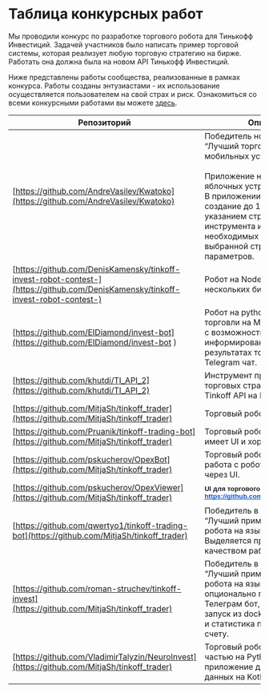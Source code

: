 # Таблица конкурсных работ

Мы проводили конкурс по разработке торгового робота для Тинькофф Инвестиций. Задачей участников было написать пример торговой системы, которая реализует любую торговую стратегию на бирже. Работать она должна была на новом API Тинькофф Инвестиций. 

Ниже представлены работы сообщества, реализованные в рамках конкурса. Работы созданы энтузиастами - их использование осуществляется пользователем на свой страх и риск. 
Ознакомиться со всеми конкурсными работами вы можете [здесь](https://github.com/Tinkoff/invest-robot-contest/blob/main/table-result.md).

| Репозиторий | Описание | Язык |
| ----------- | -------- | ---- |
| [https://github.com/AndreVasilev/Kwatoko](https://github.com/AndreVasilev/Kwatoko) | Победитель номинации “Лучший торговый робот для мобильных устройств”.<br><br>Приложение на swift для яблочных устройств.<br>В приложении доступно создание до 10 роботов с указанием стратегии, инструмента и всех необходимых для торговли по выбранной стратегии параметров. | Swift |
| [https://github.com/DenisKamensky/tinkoff-invest-robot-contest-](https://github.com/DenisKamensky/tinkoff-invest-robot-contest-) | Робот на NodeJS c поддержкой нескольких бирж. | JS |
| [https://github.com/EIDiamond/invest-bot](https://github.com/EIDiamond/invest-bot ) | Робот на python для интрадей торговли на Московской бирже с возможность информирования о сделках и результатах торговли в Telegram чат. | Python |
| [https://github.com/khutdi/TI_API_2](https://github.com/khutdi/TI_API_2) | Инструмент проработки торговых стратегий через Tinkoff API на Python. | Python |
| [https://github.com/MitjaSh/tinkoff_trader](https://github.com/MitjaSh/tinkoff_trader) | Торговый робот на Python. | Python |
| [https://github.com/Pruanik/tinkoff-trading-bot](https://github.com/MitjaSh/tinkoff_trader) | Торговый робот на Go и JS, имеет UI и хорошее описание. | Go, JS |
| [https://github.com/pskucherov/OpexBot](https://github.com/MitjaSh/tinkoff_trader) | Торговый робот на JS, вся работа с робот происходит через UI. | JS |
| [https://github.com/pskucherov/OpexViewer](https://github.com/MitjaSh/tinkoff_trader) | <span style="font-size:10pt;font-family:Arial;font-weight:bold;font-style:normal;">UI для торгового робота </span>[<span style="font-size:10pt;font-family:Arial;font-weight:bold;font-style:normal;text-decoration:underline;-webkit-text-decoration-skip:none;text-decoration-skip-ink:none;color:#1155cc;">https://github.com/pskucherov/OpexBot</span>](https://github.com/pskucherov/OpexBot) | JS |
| [https://github.com/qwertyo1/tinkoff-trading-bot](https://github.com/MitjaSh/tinkoff_trader) | Победитель в номинации “Лучший пример торгового робота на языке Python”. Выделяется простотой сборки и качеством работы. | Python |
| [https://github.com/roman-struchev/tinkoff-invest](https://github.com/MitjaSh/tinkoff_trader) | Победитель в номинации “Лучший пример торгового робота на языке Java”. К роботу опционально подключается Телеграм бот, поддерживается запуск из docker, имеется CI\CD и статистика по брокерскому счету. | Java |
| [https://github.com/VladimirTalyzin/NeuroInvest](https://github.com/MitjaSh/tinkoff_trader) | Торговый робот с серверной частью на Python и мобильное приложение для просмотра данных на Kotlin. | Python |
